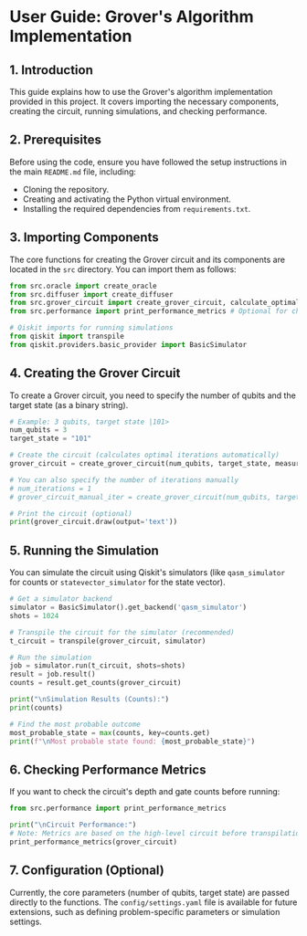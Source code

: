 # User Guide: Grover's Algorithm Implementation

## 1. Introduction

This guide explains how to use the Grover's algorithm implementation provided in this project. It covers importing the necessary components, creating the circuit, running simulations, and checking performance.

## 2. Prerequisites

Before using the code, ensure you have followed the setup instructions in the main `README.md` file, including:
- Cloning the repository.
- Creating and activating the Python virtual environment.
- Installing the required dependencies from `requirements.txt`.

## 3. Importing Components

The core functions for creating the Grover circuit and its components are located in the `src` directory. You can import them as follows:

```python
from src.oracle import create_oracle
from src.diffuser import create_diffuser
from src.grover_circuit import create_grover_circuit, calculate_optimal_iterations
from src.performance import print_performance_metrics # Optional for checking stats

# Qiskit imports for running simulations
from qiskit import transpile
from qiskit.providers.basic_provider import BasicSimulator
```

## 4. Creating the Grover Circuit

To create a Grover circuit, you need to specify the number of qubits and the target state (as a binary string).

```python
# Example: 3 qubits, target state |101>
num_qubits = 3
target_state = "101"

# Create the circuit (calculates optimal iterations automatically)
grover_circuit = create_grover_circuit(num_qubits, target_state, measure=True)

# You can also specify the number of iterations manually
# num_iterations = 1
# grover_circuit_manual_iter = create_grover_circuit(num_qubits, target_state, iterations=num_iterations, measure=True)

# Print the circuit (optional)
print(grover_circuit.draw(output='text'))
```

## 5. Running the Simulation

You can simulate the circuit using Qiskit's simulators (like `qasm_simulator` for counts or `statevector_simulator` for the state vector).

```python
# Get a simulator backend
simulator = BasicSimulator().get_backend('qasm_simulator')
shots = 1024

# Transpile the circuit for the simulator (recommended)
t_circuit = transpile(grover_circuit, simulator)

# Run the simulation
job = simulator.run(t_circuit, shots=shots)
result = job.result()
counts = result.get_counts(grover_circuit)

print("\nSimulation Results (Counts):")
print(counts)

# Find the most probable outcome
most_probable_state = max(counts, key=counts.get)
print(f"\nMost probable state found: {most_probable_state}")
```

## 6. Checking Performance Metrics

If you want to check the circuit's depth and gate counts before running:

```python
from src.performance import print_performance_metrics

print("\nCircuit Performance:")
# Note: Metrics are based on the high-level circuit before transpilation
print_performance_metrics(grover_circuit)
```

## 7. Configuration (Optional)

Currently, the core parameters (number of qubits, target state) are passed directly to the functions. The `config/settings.yaml` file is available for future extensions, such as defining problem-specific parameters or simulation settings. 